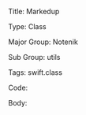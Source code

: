 Title:  Markedup

Type:   Class

Major Group: Notenik

Sub Group:   utils

Tags:   swift.class

Code:



Body:


